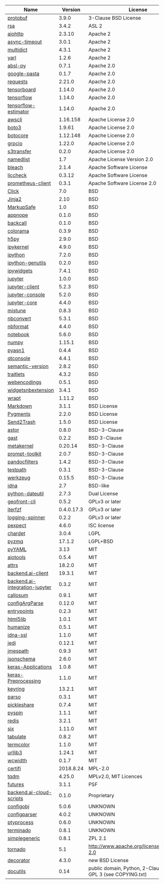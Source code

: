 | Name                                                                                       | Version    | License                                                      |
| ------------------------------------------------------------------------------------------ | ---------- | ------------------------------------------------------------ |
| [protobuf](https://github.com/eigenein/protobuf)                                           | 3.9.0      | 3-Clause BSD License                                         |
| [rsa](https://stuvel.eu/software/rsa/)                                                     | 3.4.2      | ASL 2                                                        |
| [aiohttp](https://github.com/aio-libs/aiohttp)                                             | 2.3.10     | Apache 2                                                     |
| [async-timeout](https://github.com/aio-libs/async-timeout)                                 | 3.0.1      | Apache 2                                                     |
| [multidict](https://github.com/aio-libs/multidict)                                         | 4.3.1      | Apache 2                                                     |
| [yarl](https://github.com/aio-libs/yarl)                                                   | 1.2.6      | Apache 2                                                     |
| [absl-py](https://github.com/abseil/abseil-py)                                             | 0.7.1      | Apache 2.0                                                   |
| [google-pasta](https://github.com/google/pasta)                                            | 0.1.7      | Apache 2.0                                                   |
| [requests](https://github.com/psf/requests)                                                | 2.21.0     | Apache 2.0                                                   |
| [tensorboard](https://github.com/tensorflow/tensorboard)                                   | 1.14.0     | Apache 2.0                                                   |
| [tensorflow](https://github.com/tensorflow/tensorflow)                                     | 1.14.0     | Apache 2.0                                                   |
| [tensorflow-estimator](https://github.com/tensorflow/estimator)                            | 1.14.0     | Apache 2.0                                                   |
| [awscli](https://github.com/aws/aws-cli)                                                   | 1.16.158   | Apache License 2.0                                           |
| [boto3](https://github.com/boto/boto3)                                                     | 1.9.61     | Apache License 2.0                                           |
| [botocore](https://github.com/boto/botocore)                                               | 1.12.148   | Apache License 2.0                                           |
| [grpcio](https://github.com/grpc/grpc/tree/master/src/python/grpcio)                       | 1.22.0     | Apache License 2.0                                           |
| [s3transfer](https://github.com/boto/s3transfer)                                           | 0.2.0      | Apache License 2.0                                           |
| [namedlist](https://github.com/timgates42/namedlist)                                       | 1.7        | Apache License Version 2.0                                   |
| [bleach](https://github.com/mozilla/bleach)                                                | 2.1.4      | Apache Software License                                      |
| [liccheck](https://github.com/dhatim/python-license-check)                                 | 0.3.12     | Apache Software License                                      |
| [prometheus-client](https://github.com/prometheus/client_python)                           | 0.3.1      | Apache Software License 2.0                                  |
| [Click](https://github.com/pallets/click)                                                  | 7.0        | BSD                                                          |
| [Jinja2](https://github.com/alex-foundation/jinja2)                                        | 2.10       | BSD                                                          |
| [MarkupSafe](https://github.com/pallets/markupsafe)                                        | 1.0        | BSD                                                          |
| [appnope](https://github.com/minrk/appnope)                                                | 0.1.0      | BSD                                                          |
| [backcall](https://github.com/takluyver/backcall)                                          | 0.1.0      | BSD                                                          |
| [colorama](https://github.com/tartley/colorama)                                            | 0.3.9      | BSD                                                          |
| [h5py](https://github.com/h5py/h5py)                                                       | 2.9.0      | BSD                                                          |
| [ipykernel](https://github.com/ipython/ipykernel)                                          | 4.9.0      | BSD                                                          |
| [ipython](https://github.com/ipython/ipython)                                              | 7.2.0      | BSD                                                          |
| [ipython-genutils](https://github.com/ipython/ipython_genutils)                            | 0.2.0      | BSD                                                          |
| [ipywidgets](https://github.com/jupyter-widgets/ipywidgets)                                | 7.4.1      | BSD                                                          |
| [jupyter](https://github.com/jupyter/jupyter)                                              | 1.0.0      | BSD                                                          |
| [jupyter-client](https://github.com/jupyter/client)                                        | 5.2.3      | BSD                                                          |
| [jupyter-console](https://github.com/jupyter/jupyter_console)                              | 5.2.0      | BSD                                                          |
| [jupyter-core](https://github.com/jupyter/jupyter_core)                                    | 4.4.0      | BSD                                                          |
| [mistune](https://github.com/smarie/python-mixture)                                        | 0.8.3      | BSD                                                          |
| [nbconvert](https://github.com/sheeshee/nbconvert-template-example)                        | 5.3.1      | BSD                                                          |
| [nbformat](https://github.com/jupyter/nbformat)                                            | 4.4.0      | BSD                                                          |
| [notebook](https://github.com/jupyter/notebook)                                            | 5.6.0      | BSD                                                          |
| [numpy](https://github.com/numpy/numpy)                                                    | 1.15.1     | BSD                                                          |
| [pyasn1](https://github.com/etingof/pyasn1)                                                | 0.4.4      | BSD                                                          |
| [qtconsole](https://github.com/jupyter/qtconsole)                                          | 4.4.1      | BSD                                                          |
| [semantic-version](https://github.com/marketplace/actions/git-semantic-version)            | 2.8.2      | BSD                                                          |
| [traitlets](https://github.com/ipython/traitlets/blob/main/traitlets/traitlets.py)         | 4.3.2      | BSD                                                          |
| [webencodings](https://github.com/gsnedders/python-webencodings)                           | 0.5.1      | BSD                                                          |
| [widgetsnbextension](https://github.com/conda-forge/widgetsnbextension-feedstock)          | 3.4.1      | BSD                                                          |
| [wrapt](https://github.com/GrahamDumpleton/wrapt)                                          | 1.11.2     | BSD                                                          |
| [Markdown](https://github.com/Python-Markdown/markdown)                                    | 3.1.1      | BSD License                                                  |
| [Pygments](https://github.com/pygments/pygments)                                           | 2.2.0      | BSD License                                                  |
| [Send2Trash](https://github.com/arsenetar/send2trash)                                      | 1.5.0      | BSD License                                                  |
| [astor](https://github.com/berkerpeksag/astor)                                             | 0.8.0      | BSD-3-Clause                                                 |
| [gast](https://github.com/serge-sans-paille/gast)                                          | 0.2.2      | BSD 3-Clause                                                 |
| [metakernel](https://github.com/Calysto/metakernel)                                        | 0.20.14    | BSD-3-Clause                                                 |
| [prompt-toolkit](https://github.com/prompt-toolkit/python-prompt-toolkit)                  | 2.0.7      | BSD-3-Clause                                                 |
| [pandocfilters](https://github.com/jgm/pandocfilters)                                      | 1.4.2      | BSD-3-Clause                                                 |
| [testpath](https://github.com/jupyter/testpath)                                            | 0.3.1      | BSD-3-Clause                                                 |
| [werkzeug](https://github.com/pallets/werkzeug)                                            | 0.15.5     | BSD-3-Clause                                                 |
| [idna](https://github.com/kjd/idna)                                                        | 2.7        | BSD-like                                                     |
| [python-dateutil](https://github.com/dateutil/dateutil)                                    | 2.7.3      | Dual License                                                 |
| [geofront-cli](https://github.com/geofront-auth/geofront-cli)                              | 0.5.2      | GPLv3 or later                                               |
| [iterfzf](https://github.com/dahlia/iterfzf)                                               | 0.4.0.17.3 | GPLv3 or later                                               |
| [logging-spinner](https://github.com/dahlia/logging-spinner)                               | 0.2.2      | GPLv3 or later                                               |
| [pexpect](https://github.com/pexpect/pexpect)                                              | 4.6.0      | ISC license                                                  |
| [chardet](https://github.com/chardet/chardet)                                              | 3.0.4      | LGPL                                                         |
| [pyzmq](https://github.com/zeromq/pyzmq)                                                   | 17.1.2     | LGPL+BSD                                                     |
| [pyYAML](https://github.com/yaml/pyyaml)                                                   | 3.13       | MIT                                                          |
| [aiotools](https://github.com/achimnol/aiotools)                                           | 0.5.4      | MIT                                                          |
| [attrs](https://github.com/python-attrs/attrs)                                             | 18.2.0     | MIT                                                          |
| [backend.ai-client](https://github.com/lablup/backend.ai-client-py)                        | 19.3.1     | MIT                                                          |
| [backend.ai-integration-jupyter](https://github.com/lablup/backend.ai-integration-jupyter) | 0.3.2      | MIT                                                          |
| [callosum](https://github.com/lablup/callosum)                                             | 0.9.1      | MIT                                                          |
| [configArgParse](https://github.com/bw2/ConfigArgParse)                                    | 0.12.0     | MIT                                                          |
| [entrypoints](https://github.com/takluyver/entrypoints)                                    | 0.2.3      | MIT                                                          |
| [html5lib](https://github.com/html5lib/html5lib-python)                                    | 1.0.1      | MIT                                                          |
| [humanize](https://github.com/timwedde/humanice)                                           | 0.5.1      | MIT                                                          |
| [idna-ssl](https://github.com/aio-libs/idna-ssl)                                           | 1.1.0      | MIT                                                          |
| [jedi](https://github.com/davidhalter/jedi)                                                | 0.12.1     | MIT                                                          |
| [jmespath](https://github.com/jmespath/jmespath.py)                                        | 0.9.3      | MIT                                                          |
| [jsonschema](https://github.com/Julian/jsonschema)                                         | 2.6.0      | MIT                                                          |
| [keras-Applications](https://github.com/keras-team/keras-applications)                     | 1.0.8      | MIT                                                          |
| [keras-Preprocessing](https://github.com/keras-team/keras-preprocessing)                   | 1.1.0      | MIT                                                          |
| [keyring](https://github.com/jaraco/keyring)                                               | 13.2.1     | MIT                                                          |
| [parso](https://github.com/davidhalter/parso)                                              | 0.3.1      | MIT                                                          |
| [pickleshare](https://github.com/pickleshare/pickleshare)                                  | 0.7.4      | MIT                                                          |
| [pyspin](https://github.com/lord63/py-spin)                                                | 1.1.1      | MIT                                                          |
| [redis](https://github.comandymccurdy/redis-py)                                            | 3.2.1      | MIT                                                          |
| [six](https://github.com/benjaminp/six)                                                    | 1.11.0     | MIT                                                          |
| [tabulate](https://github.com/cmck/python-tabulate)                                        | 0.8.2      | MIT                                                          |
| [termcolor](https://github.com/hfeeki/termcolor)                                           | 1.1.0      | MIT                                                          |
| [urllib3](https://github.com/urllib3/urllib3)                                              | 1.24.1     | MIT                                                          |
| [wcwidth](https://github.com/jquast/wcwidth)                                               | 0.1.7      | MIT                                                          |
| [certifi](https://github.com/certifi/python-certifi)                                       | 2018.8.24  | MPL-2.0                                                      |
| [tqdm](https://github.com/tqdm/tqdm)                                                       | 4.25.0     | MPLv2.0, MIT Licences                                        |
| [futures](https://github.com/agronholm/pythonfutures)                                      | 3.1.1      | PSF                                                          |
| [backend.ai-cloud-scripts](https://www.backend.ai)                                         | 0.1.0      | Proprietary                                                  |
| [configobj](https://github.com/DiffSK/configobj)                                           | 5.0.6      | UNKNOWN                                                      |
| [configparser](https://github.com/jaraco/configparser)                                     | 4.0.2      | UNKNOWN                                                      |
| [ptyprocess](https://github.com/pexpect/ptyprocess)                                        | 0.6.0      | UNKNOWN                                                      |
| [terminado](https://github.com/jupyter/terminado)                                          | 0.8.1      | UNKNOWN                                                      |
| [simplegeneric](https://github.com/mindw/simplegeneric)                                    | 0.8.1      | ZPL 2.1                                                      |
| [tornado](https://github.com/opentracing-contrib/python-tornado)                           | 5.1        | http://www.apache.org/licenses/LICENSE-2.0                   |
| [decorator](https://github.com/micheles/decorator)                                         | 4.3.0      | new BSD License                                              |
| [docutils](https://github.com/docutils-mirror/docutils)                                    | 0.14       | public domain, Python, 2-Clause BSD, GPL 3 (see COPYING.txt) |
